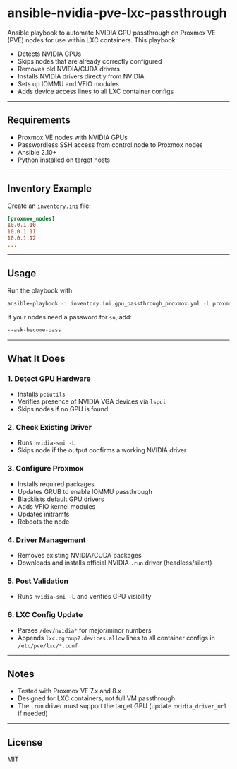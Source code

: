 # ansible-nvidia-pve-lxc-passthrough

Ansible playbook to automate NVIDIA GPU passthrough on Proxmox VE (PVE) nodes for use within LXC containers. This playbook:

- Detects NVIDIA GPUs
- Skips nodes that are already correctly configured
- Removes old NVIDIA/CUDA drivers
- Installs NVIDIA drivers directly from NVIDIA
- Sets up IOMMU and VFIO modules
- Adds device access lines to all LXC container configs

---

## Requirements

- Proxmox VE nodes with NVIDIA GPUs
- Passwordless SSH access from control node to Proxmox nodes
- Ansible 2.10+
- Python installed on target hosts

---

## Inventory Example

Create an `inventory.ini` file:

```ini
[proxmox_nodes]
10.0.1.10
10.0.1.11
10.0.1.12
...
```

---

## Usage

Run the playbook with:

```bash
ansible-playbook -i inventory.ini gpu_passthrough_proxmox.yml -l proxmox_nodes --become --become-method=su
```

If your nodes need a password for `su`, add:

```bash
--ask-become-pass
```

---

## What It Does

### 1. Detect GPU Hardware

- Installs `pciutils`
- Verifies presence of NVIDIA VGA devices via `lspci`
- Skips nodes if no GPU is found

### 2. Check Existing Driver

- Runs `nvidia-smi -L`
- Skips node if the output confirms a working NVIDIA driver

### 3. Configure Proxmox

- Installs required packages
- Updates GRUB to enable IOMMU passthrough
- Blacklists default GPU drivers
- Adds VFIO kernel modules
- Updates initramfs
- Reboots the node

### 4. Driver Management

- Removes existing NVIDIA/CUDA packages
- Downloads and installs official NVIDIA `.run` driver (headless/silent)

### 5. Post Validation

- Runs `nvidia-smi -L` and verifies GPU visibility

### 6. LXC Config Update

- Parses `/dev/nvidia*` for major/minor numbers
- Appends `lxc.cgroup2.devices.allow` lines to all container configs in `/etc/pve/lxc/*.conf`

---

## Notes

- Tested with Proxmox VE 7.x and 8.x
- Designed for LXC containers, not full VM passthrough
- The `.run` driver must support the target GPU (update `nvidia_driver_url` if needed)

---

## License

MIT